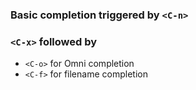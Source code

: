 ### Basic completion triggered by `<C-n>` 

### `<C-x>` followed by 
* `<C-o>` for Omni completion
* `<C-f>` for filename completion
